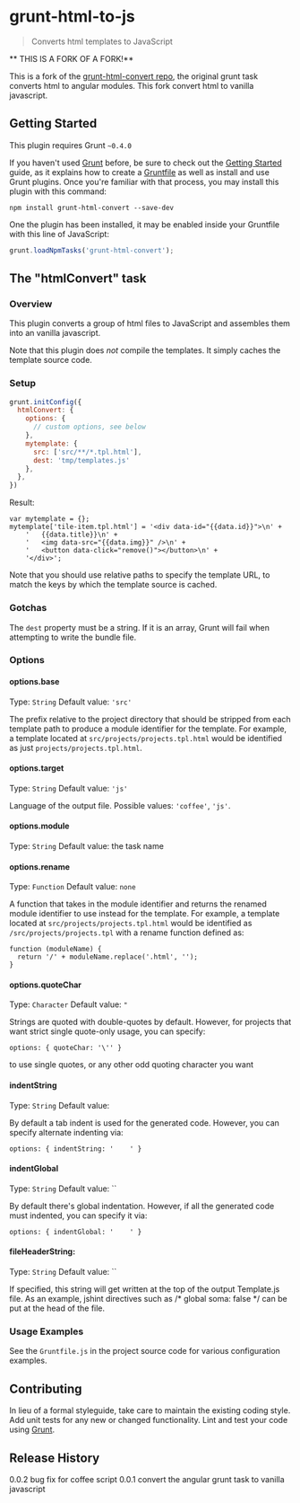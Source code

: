 # grunt-html-to-js

> Converts html templates to JavaScript

** THIS IS A FORK OF A FORK!**

This is a fork of the [grunt-html-convert repo](https://github.com/soundstep/grunt-html-convert), the original grunt task converts html to angular modules. This fork convert html to vanilla javascript.

## Getting Started
This plugin requires Grunt `~0.4.0`

If you haven't used [Grunt](http://gruntjs.com/) before, be sure to check out the [Getting Started](http://gruntjs.com/getting-started) guide, as it explains how to create a [Gruntfile](http://gruntjs.com/sample-gruntfile) as well as install and use Grunt plugins. Once you're familiar with that process, you may install this plugin with this command:

```shell
npm install grunt-html-convert --save-dev
```

One the plugin has been installed, it may be enabled inside your Gruntfile with this line of JavaScript:

```js
grunt.loadNpmTasks('grunt-html-convert');
```

## The "htmlConvert" task

### Overview

This plugin converts a group of html files to JavaScript and assembles them into an vanilla javascript.

Note that this plugin does *not* compile the templates.  It simply caches the template source code.

### Setup

```js
grunt.initConfig({
  htmlConvert: {
    options: {
      // custom options, see below
    },
    mytemplate: {
      src: ['src/**/*.tpl.html'],
      dest: 'tmp/templates.js'
    },
  },
})
```

Result:

```
var mytemplate = {};
mytemplate['tile-item.tpl.html'] = '<div data-id="{{data.id}}">\n' +
	'	{{data.title}}\n' +
	'	<img data-src="{{data.img}}" />\n' +
	'	<button data-click="remove()"></button>\n' +
	'</div>';
```

Note that you should use relative paths to specify the template URL, to
match the keys by which the template source is cached.

### Gotchas

The `dest` property must be a string.  If it is an array, Grunt will fail when attempting to write the bundle file.

### Options

#### options.base
Type: `String`
Default value: `'src'`

The prefix relative to the project directory that should be stripped from each template path to produce a module identifier for the template.  For example, a template located at `src/projects/projects.tpl.html` would be identified as just `projects/projects.tpl.html`.

#### options.target
Type: `String`
Default value: `'js'`

Language of the output file. Possible values: `'coffee'`, `'js'`.

#### options.module
Type: `String`
Default value: the task name

#### options.rename
Type: `Function`
Default value: `none`

A function that takes in the module identifier and returns the renamed module identifier to use instead for the template.  For example, a template located at `src/projects/projects.tpl.html` would be identified as `/src/projects/projects.tpl` with a rename function defined as:

```
function (moduleName) {
  return '/' + moduleName.replace('.html', '');
}
```

#### options.quoteChar
Type: `Character`
Default value: `"`

Strings are quoted with double-quotes by default.  However, for projects
that want strict single quote-only usage, you can specify:

```
options: { quoteChar: '\'' }
```

to use single quotes, or any other odd quoting character you want

#### indentString
Type: `String`
Default value: `    `

By default a tab indent is used for the generated code. However,
you can specify alternate indenting via:

```
options: { indentString: '    ' }
```

#### indentGlobal
Type: `String`
Default value: ``

By default there's global indentation. However, if all the generated code must indented,
you can specify it via:

```
options: { indentGlobal: '    ' }
```

#### fileHeaderString:
Type: `String`
Default value: ``

If specified, this string  will get written at the top of the output
Template.js file. As an example, jshint directives such as
/* global soma: false */ can be put at the head of the file.

### Usage Examples

See the `Gruntfile.js` in the project source code for various configuration examples.

## Contributing
In lieu of a formal styleguide, take care to maintain the existing coding style. Add unit tests for any new or changed functionality. Lint and test your code using [Grunt](http://gruntjs.com/).

## Release History

0.0.2 bug fix for coffee script
0.0.1 convert the angular grunt task to vanilla javascript
